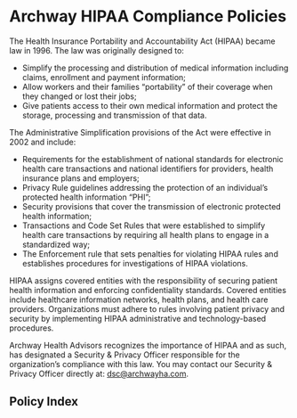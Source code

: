 # Archway HIPAA Compliance Policies

The Health Insurance Portability and Accountability Act (HIPAA) became law in 1996. The law was originally designed to:

- Simplify the processing and distribution of medical information including claims, enrollment and payment information;
- Allow workers and their families “portability” of their coverage when they changed or lost their jobs;
- Give patients access to their own medical information and protect the storage, processing and transmission of that data.

The Administrative Simplification provisions of the Act were effective in 2002 and include:
- Requirements for the establishment of national standards for electronic health care transactions and national identifiers for providers, health insurance plans and employers;
- Privacy Rule guidelines addressing the protection of an individual’s protected health information “PHI”;
- Security provisions that cover the transmission of electronic protected health information;
- Transactions and Code Set Rules that were established to simplify health care transactions by requiring all health plans to engage in a standardized way;
- The Enforcement rule that sets penalties for violating HIPAA rules and establishes procedures for investigations of HIPAA violations.

HIPAA assigns covered entities with the responsibility of securing patient health information and enforcing confidentiality standards. Covered entities include healthcare information networks, health plans, and health care providers. Organizations must adhere to rules involving patient privacy and security by implementing HIPAA administrative and technology-based procedures.

Archway Health Advisors recognizes the importance of HIPAA and as such, has designated a Security & Privacy Officer responsible for the organization’s compliance with this law. You may contact our Security & Privacy Officer directly at: dsc@archwayha.com.

## Policy Index